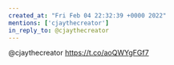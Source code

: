 ```yaml
---
created_at: "Fri Feb 04 22:32:39 +0000 2022"
mentions: ['cjaythecreator']
in_reply_to: @cjaythecreator
---
```


@cjaythecreator https://t.co/aoQWYgFGf7